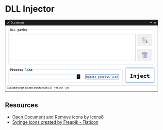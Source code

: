# DLL Injector

![Main window](injector.png)

## Resources

 - [Open Document](https://icons8.com/icon/65834/open-document) and [Remove](https://icons8.com/icon/54958/remove) icons by [Icons8](https://icons8.com)
 - [Syringe icons created by Freepik - Flaticon](https://www.flaticon.com/free-icons/syringe)
